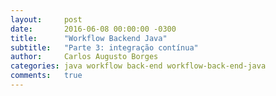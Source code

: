 ```yaml
---
layout:     post
date:       2016-06-08 00:00:00 -0300
title:      "Workflow Backend Java"
subtitle:   "Parte 3: integração contínua"
author:     Carlos Augusto Borges
categories: java workflow back-end workflow-back-end-java
comments:   true
---
```


[comment]: <> (Mostrar a importância e a utilidade da integração contínua.)
[comment]: <> (Lembrar que estamos falando de forma rasa sobre o tópico e que existe muito a ser explorando ainda.)
[comment]: <> (Tentar focar o menos possível na plataforma e sim na idéia. O projeto serve apenas para exemplificar o uso.)
[comment]: <> (Objetivo: Mostrar como configuramos o projeto no Travis CI)
